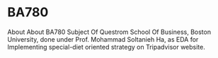 # BA780
About About BA780 Subject Of Questrom School Of Business, Boston University, done under Prof. Mohammad Soltanieh Ha, as EDA for Implementing special-diet oriented strategy on Tripadvisor website.
